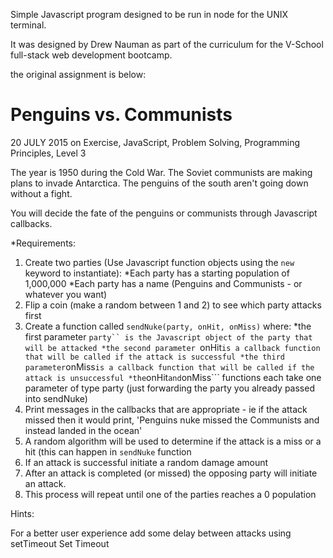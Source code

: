 Simple Javascript program designed to be run in node for the UNIX terminal.

It was designed by Drew Nauman as part of the curriculum for the V-School full-stack web development bootcamp.


the original assignment is below:

# Penguins vs. Communists
20 JULY 2015 on Exercise, JavaScript, Problem Solving, Programming Principles, Level 3

The year is 1950 during the Cold War. The Soviet communists are making plans to invade Antarctica. The penguins of the south aren't going down without a fight.

You will decide the fate of the penguins or communists through Javascript callbacks.

*Requirements:
  1. Create two parties (Use Javascript function objects using the ```new``` keyword to instantiate):
    *Each party has a starting population of 1,000,000
    *Each party has a name (Penguins and Communists - or whatever you want)
  2. Flip a coin (make a random between 1 and 2) to see which party attacks first
  3. Create a function called ```sendNuke(party, onHit, onMiss)``` where:
    *the first parameter ```party`` is the Javascript object of the party that will be attacked
    *the second parameter ```onHit``` is a callback function that will be called if the attack is successful
    *the third parameter ```onMiss``` is a callback function that will be called if the attack is unsuccessful
    *the ```onHit``` and ```onMiss``` functions each take one parameter of type party (just forwarding the party you already passed into sendNuke)
  4. Print messages in the callbacks that are appropriate - ie if the attack missed then it would print, 'Penguins nuke missed the Communists and instead landed in the ocean'
  5. A random algorithm will be used to determine if the attack is a miss or a hit (this can happen in ```sendNuke``` function
  6. If an attack is successful initiate a random damage amount
  7. After an attack is completed (or missed) the opposing party will initiate an attack.
  8. This process will repeat until one of the parties reaches a 0 population

Hints:

For a better user experience add some delay between attacks using setTimeout 
Set Timeout